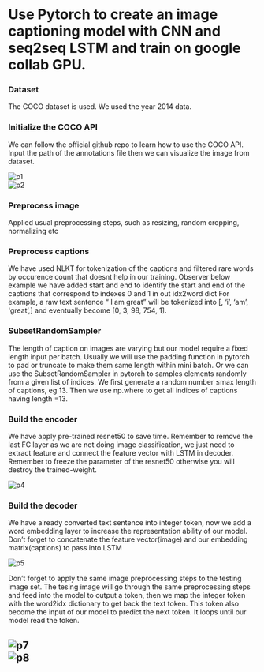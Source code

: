 # Use Pytorch to create an image captioning model with CNN and seq2seq LSTM and train on google collab GPU.

### Dataset
The COCO dataset is used. We used the year 2014 data.</br>

### Initialize the COCO API
We can follow the official github repo to learn how to use the COCO API. 
Input the path of the annotations file then we can visualize the image from dataset.<br/>

![p1](https://raw.githubusercontent.com/rammyram/image_captioning/master/images/load_annotations.PNG)<br/>
![p2](https://raw.githubusercontent.com/rammyram/image_captioning/master/images/annotations_sample.PNG)<br/>

### Preprocess image
Applied usual preprocessing steps, such as resizing, random cropping, normalizing etc<br/>

### Preprocess captions
We have used NLKT for tokenization of the captions and filtered rare words by occurence count that doesnt help in our training.
Observer below example we have added start and end to identify the start and end of the captions that correspond to indexes 0 and 1 in out idx2word dict
For example, a raw text sentence “ I am great” will be tokenized into [<start>, ‘i’, ‘am’, 'great’,<end>] and eventually become [0, 3, 98, 754,  1].<br/>
  
### SubsetRandomSampler
The length of caption on images are varying but our model require a fixed length input per batch. 
Usually we will use the padding function in pytorch to pad or truncate to make them same length within mini batch.
Or we can use the SubsetRandomSampler in pytorch to samples elements randomly from a given list of indices. 
We first generate a random number ≤max length of captions, eg 13. Then we use np.where to get all indices of captions 
having length =13.<br/>

### Build the encoder
We have apply pre-trained resnet50 to save time. Remember to remove the last FC layer as we are not doing image classification, 
we just need to extract feature and connect the feature vector with LSTM in decoder. 
Remember to freeze the parameter of the resnet50 otherwise you will destroy the trained-weight.<br/>

![p4](https://raw.githubusercontent.com/rammyram/image_captioning/master/images/encoder.PNG)<br/>
### Build the decoder
We have already converted text sentence into integer token, now we add a word embedding layer to increase the 
representation ability of our model. Don’t forget to concatenate the feature vector(image) and our 
embedding matrix(captions) to pass into LSTM<br/>


![p5](https://raw.githubusercontent.com/rammyram/image_captioning/master/images/decoder.PNG)<br/>

Don’t forget to apply the same image preprocessing steps to the testing image set. The tesing image will go through the same preprocessing steps and feed into the model to output a token, then we map the integer token with the word2idx dictionary to get back the text token. This token also become the input of our model to predict the next token. It loops until our model read the <stop> token.<br/>
  
![p7](https://raw.githubusercontent.com/rammyram/image_captioning/master/images/sample1.PNG)<br/>
![p8](https://raw.githubusercontent.com/rammyram/image_captioning/master/images/sample2.PNG)<br/>
-------------------------------------------------------------------------------------------------------------------------------------

